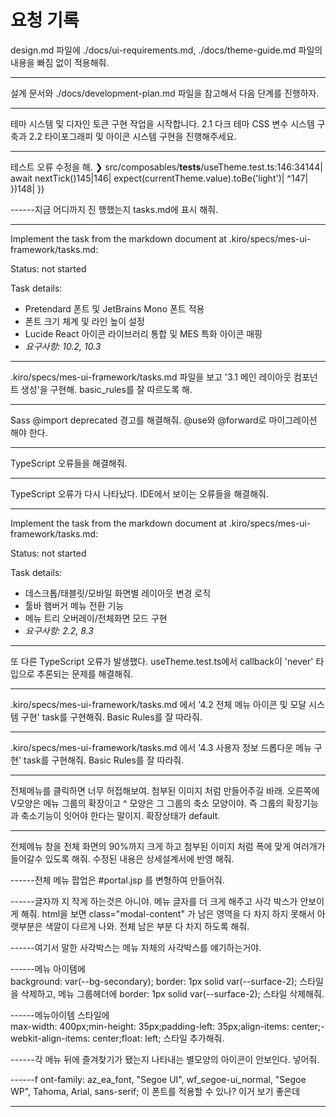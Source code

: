 # 요청 기록

design.md 파일에 ./docs/ui-requirements.md, ./docs/theme-guide.md 파일의 내용을 빠짐 없이 적용해줘.

------

설계 문서와 ./docs/development-plan.md 파일을 참고해서 다음 단계를 진행하자.

------
테마 시스템 및
 디자인 토큰 구현 작업을 시작합니다. 2.1 다크 테마 CSS 변수 시스템 구축과 2.2 타이포그래피 및 아이콘 시스템 구현을 진행해주세요.

------
테스트 오류 수정을 해. ❯ src/composables/__tests__/useTheme.test.ts:146:34144|       await nextTick()145|146|       expect(currentTheme.value).toBe('light')|                                  ^147|     })148|   })

------지금 어디까지 진
행했는지 tasks.md에 표시 해줘.

------

Implement the task from the markdown document at .kiro/specs/mes-ui-framework/tasks.md:
        
<task title="2.2 타이포그래피 및 아이콘 시스템 구현">

Status: not started

Task details:
- Pretendard 폰트 및 JetBrains Mono 폰트 적용
- 폰트 크기 체계 및 라인 높이 설정
- Lucide React 아이콘 라이브러리 통합 및 MES 특화 아이콘 매핑
- _요구사항: 10.2, 10.3_

</task>

------

.kiro/specs/mes-ui-framework/tasks.md 파일을 보고 '3.1 메인 레이아웃 컴포넌트 생성'을 구현해. basic_rules를 잘 따르도록 해.

------

Sass @import deprecated 경고를 해결해줘. @use와 @forward로 마이그레이션 해야 한다.

------

TypeScript 오류들을 해결해줘.

------

TypeScript 오류가 다시 나타났다. IDE에서 보이는 오류들을 해결해줘.

------

Implement the task from the markdown document at .kiro/specs/mes-ui-framework/tasks.md:
        
<task title="3.2 반응형 레이아웃 동작 구현">

Status: not started

Task details:
- 데스크톱/태블릿/모바일 화면별 레이아웃 변경 로직
- 툴바 햄버거 메뉴 전환 기능
- 메뉴 트리 오버레이/전체화면 모드 구현
- _요구사항: 2.2, 8.3_

</task>

------

또 다른 TypeScript 오류가 발생했다. useTheme.test.ts에서 callback이 'never' 타입으로 추론되는 문제를 해결해줘.

------

.kiro/specs/mes-ui-framework/tasks.md 에서 '4.2 전체 메뉴 아이콘 및 모달 시스템 구현' task를 구현해줘. Basic Rules를 잘 따라줘.

------

.kiro/specs/mes-ui-framework/tasks.md 에서 '4.3 사용자 정보 드롭다운 메뉴 구현' task를 구현해줘. Basic Rules를 잘 따라줘.

------

전체메뉴를 클릭하면 너무 허접해보여. 첨부된 이미지 처럼 만들어주길 바래. 오른쪽에 V모양은 메뉴 그룹의 확장이고  ^ 모양은 그 그룹의 축소 모양이야. 즉 그룹의 확장기능과 축소기능이 잇어야 한다는 말이지. 확장상태가 default.

------

전체메뉴 창을 전체 화면의 90%까지 크게 하고 첨부된 이미지 처럼 폭에 맞게 여러개가 들어갈수 있도록 해줘. 수정된 내용은 상세설계서에 반영 해줘.

------전체
메뉴 팝업은 #portal.jsp 를 변형하여 만들어줘.

------글자까
지 작게 하는것은 아니야. 메뉴 글자를 더 크게 해주고 사각 박스가 안보이게 해줘. html을 보면 class="modal-content" 가 남은 영역을 다 차지 하지 못해서 아랫부분은 색깔이 다르게 나와. 전체 남은 부분 다 차지 하도록 해줘.

------여기서 
말한 사각박스는 메뉴 자체의 사각박스를 얘기하는거야.

------메뉴 아이템에     
 background: var(--bg-secondary);  border: 1px solid var(--surface-2); 스타일을 삭제하고, 메뉴 그룹헤더에 border: 1px solid var(--surface-2); 스타일 삭제해줘.

------메뉴아이템 스타일에  
   max-width: 400px;min-height: 35px;padding-left: 35px;align-items: center;-webkit-align-items: center;float: left; 스타일 추가해줘.

------각 메뉴 뒤에
 즐겨찾기가 됐는지 나타내는 별모양의 아이콘이 안보인다. 넣어줘.

------f
ont-family: az_ea_font, "Segoe UI", wf_segoe-ui_normal, "Segoe WP", Tahoma, Arial, sans-serif; 이 폰트를 적용할 수 있나? 이거 보기 좋은데

------